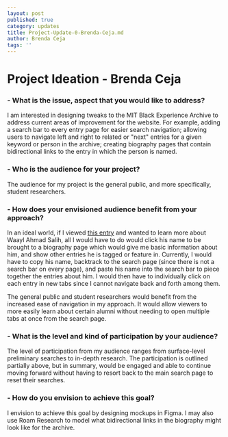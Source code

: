 ```yaml
---
layout: post
published: true
category: updates
title: Project-Update-0-Brenda-Ceja.md
author: Brenda Ceja
tags: ''
---
```

# Project Ideation - Brenda Ceja

### - What is the issue, aspect that you would like to address?

I am interested in designing tweaks to the MIT Black Experience Archive to address current areas of improvement for the website. For example, adding a search bar to every entry page for easier search navigation; allowing users to navigate left and right to related or "next" entries for a given keyword or person in the archive; creating biography pages that contain bidirectional links to the entry in which the person is named.  
### - Who is the audience for your project?

The audience for my project is the general public, and more specifically, student researchers. 
### - How does your envisioned audience benefit from your approach?

In an ideal world, if I viewed [this entry](https://www.blackhistory.mit.edu/archive/w-ahmad-salih-1972) and wanted to learn more about Waayl Ahmad Salih, all I would have to do would click his name to be brought to a biography page which would give me basic information about him, and show other entries he is tagged or feature in. Currently, I would have to copy his name, backtrack to the search page (since there is not a search bar on every page), and paste his name into the search bar to piece together the entries about him. I would then have to individually click on each entry in new tabs since I cannot navigate back and forth among them. 

The general public and student researchers would benefit from the increased ease of navigation in my approach. It would allow viewers to more easily learn about certain alumni without needing to open multiple tabs at once from the search page. 

### - What is the level and kind of participation by your audience?

The level of participation from my audience ranges from surface-level preliminary searches to in-depth research. The participation is outlined partially above, but in summary, would be engaged and able to continue moving forward without having to resort back to the main search page to reset their searches. 

### - How do you envision to achieve this goal?

I envision to achieve this goal by designing mockups in Figma. I may also use Roam Research to model what bidirectional links in the biography might look like for the archive.
